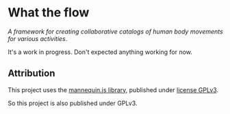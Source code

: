 # What the flow

*A framework for creating collaborative catalogs of human body movements for various activities*.

It's a work in progress. Don't expected anything working for now.

## Attribution

This project uses the [mannequin.js library](https://github.com/boytchev/mannequin.js), published under [license GPLv3](https://github.com/boytchev/mannequin.js/blob/main/LICENSE).

So this project is also published under GPLv3.
